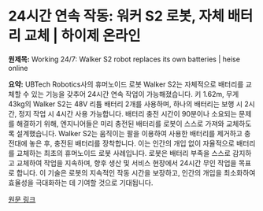 # 24시간 연속 작동: 워커 S2 로봇, 자체 배터리 교체 | 하이제 온라인

**원제목:** Working 24/7: Walker S2 robot replaces its own batteries | heise online

**요약:** UBTech Robotics사의 휴머노이드 로봇 Walker S2는 자체적으로 배터리를 교체할 수 있는 기능을 갖추어 24시간 연속 작업이 가능해졌습니다.  키 1.62m, 무게 43kg의 Walker S2는 48V 리튬 배터리 2개를 사용하며, 하나의 배터리는 보행 시 2시간, 정지 작업 시 4시간 사용 가능합니다.  배터리 충전 시간이 90분이나 소요되는 문제를 해결하기 위해,  엔지니어들은 미리 충전된 배터리를 로봇이 스스로 가져와 교체하도록 설계했습니다.  Walker S2는 움직이는 팔을 이용하여 사용한 배터리를 제거하고 충전대에 놓은 후, 충전된 배터리를 장착합니다. 이는 인간의 개입 없이 자율적으로 배터리를 교체하는 최초의 휴머노이드 로봇 사례입니다.  로봇은 배터리 부족을 스스로 감지하고 교체하여 작업을 지속하며,  향후 생산 및 서비스 현장에서 24시간 무인 작업을 목표로 합니다.  이 기술은 로봇의 지속적인 작동 시간을 보장하고, 인간의 개입을 최소화하여 효율성을 극대화하는 데 기여할 것으로 기대됩니다.

[원문 링크](https://www.heise.de/en/news/Working-24-7-Walker-S2-robot-replaces-its-own-batteries-10498335.html)
